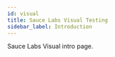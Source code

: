 ```yaml
---
id: visual
title: Sauce Labs Visual Testing
sidebar_label: Introduction
---
```


Sauce Labs Visual intro page.